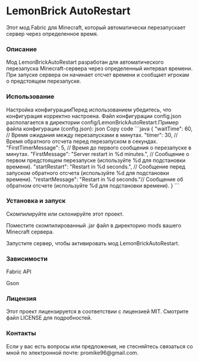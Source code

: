 
<H1>LemonBrick AutoRestart</H1>
Этот мод Fabric для Minecraft, который автоматически перезапускает сервер через определенное время.

<H3>Описание</H3>
Мод LemonBrickAutoRestart разработан для автоматического перезапуска Minecraft-сервера через определенный интервал времени. При запуске сервера он начинает отсчет времени и сообщает игрокам о предстоящем перезапуске.

<H3>Использование</H3>
Настройка конфигурацииПеред использованием убедитесь, что конфигурация корректно настроена. Файл конфигурации config.json располагается в директории config/LemonBrickAutoRestart.Пример файла конфигурации (config.json):
json
Copy code
```java
{
"waitTime": 60, // Время ожидания между перезапусками в минутах.
"timer": 30, // Время обратного отсчета перед перезапуском в секундах.
"FirstTimerMessage": 5, // Время до первого сообщения о перезапуске в минутах.
"FirstMessage": "Server restart in %d minutes.", // Сообщение о первом предстоящем перезапуске (используйте %d для подстановки времени).
"startRestart": "Restart in %d seconds.", // Сообщение перед запуском обратного отсчета (используйте %d для подстановки времени).
"restartMessage": "Restart in %d seconds."// Сообщение об обратном отсчете (используйте %d для подстановки времени).
}
```
<H3>Установка и запуск</H3>
<p>Скомпилируйте или склонируйте этот проект.</p>
<p>Поместите скомпилированный .jar файл в директорию mods вашего Minecraft сервера.</p>
<p>Запустите сервер, чтобы активировать мод LemonBrickAutoRestart.</p>
<H3>Зависимости</H3>
<p>Fabric API</p>
<p>Gson</p>
<H3>Лицензия</H3>
Этот проект лицензируется в соответствии с лицензией MIT. Смотрите файл LICENSE для подробностей.

<H3>Контакты</H3>
Если у вас есть вопросы или предложения, не стесняйтесь связаться со мной по электронной почте: promike96@gmail.com.


